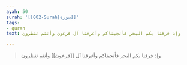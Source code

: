 ```yaml
---
ayah: 50
surah: '[[002-Surah|سورة]]'
tags:
- quran
text: وإذ فرقنا بكم البحر فأنجيناكم وأغرقنا آل فرعون وأنتم تنظرون

---
```

> وإذ فرقنا بكم البحر فأنجيناكم وأغرقنا آل [[فرعون]] وأنتم تنظرون
